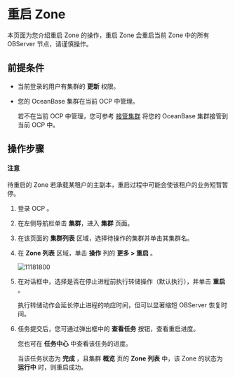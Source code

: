 # 重启 Zone

本页面为您介绍重启 Zone 的操作，重启 Zone 会重启当前 Zone 中的所有 OBServer 节点，请谨慎操作。

## 前提条件

* 当前登录的用户有集群的 **更新** 权限。

* 您的 OceanBase 集群在当前 OCP 中管理。

  若不在当前 OCP 中管理，您可参考 [接管集群](../300.manage-a-cluster/400.take-over-a-cluster.md) 将您的 OceanBase 集群接管到当前 OCP 中。
  
## 操作步骤

<main id="notice" type='notice'>
<h4>注意</h4>
<p>待重启的 Zone 若承载某租户的主副本，重启过程中可能会使该租户的业务短暂暂停。</p>
</main>

1. 登录 OCP 。

2. 在左侧导航栏单击 **集群**，进入 **集群** 页面。

3. 在该页面的 **集群列表** 区域，选择待操作的集群并单击其集群名。

4. 在 **Zone 列表** 区域，单击 **操作** 列的 **更多 > 重启** 。

   ![11181800](https://obbusiness-private.oss-cn-shanghai.aliyuncs.com/doc/img/ocp/421/%E9%87%8D%E5%90%AFzone.png)

5. 在对话框中，选择是否在停止进程前执行转储操作（默认执行），并单击 **重启** 。

   执行转储动作会延长停止进程的响应时间，但可以显著缩短 OBServer 恢复时间。

6. 任务提交后，您可通过弹出框中的 **查看任务** 按钮，查看重启进度。

   您也可在 **任务中心** 中查看该任务的进度。

   当该任务状态为 **完成** ，且集群 **概览** 页的 **Zone 列表** 中，该 Zone 的状态为 **运行中** 时，则重启成功。
